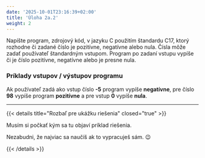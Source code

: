 ```yaml
---
date: '2025-10-01T23:16:39+02:00'
title: 'Úloha 2a.2'
weight: 2
---
```


Napíšte program, zdrojový kód, v jazyku C použitím štandardu C17, ktorý rozhodne či zadané číslo je pozitívne, negatívne
alebo nula.
Čísla môže zadať používateľ štandardným vstupom. Program po zadaní vstupu vypíše či je číslo pozitívne, negatívne alebo
je presne nula.

### Príklady vstupov / výstupov programu

Ak používateľ zadá ako vstup číslo **-5** program vypíše **negatívne**, pre číslo **98** vypíše program **pozitívne**
a pre vstup **0** vypíše **nula**.

---

{{< details title="Rozbaľ pre ukážku riešenia" closed="true" >}}

Musím si počkať kým sa tu objaví príklad riešenia.

Nezabudni, že najviac sa naučíš ak to vypracuješ sám. 😉

{{< /details >}}
